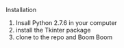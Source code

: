 Installation
1. Insall Python 2.7.6 in your computer
2. install the Tkinter package
3.  clone to the repo and Boom Boom
 



